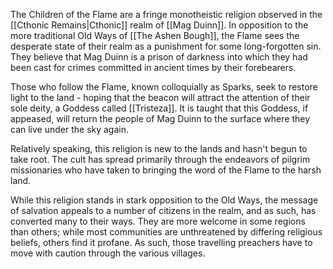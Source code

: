 The Children of the Flame are a fringe monotheistic religion observed in the [[Cthonic Remains|Cthonic]] realm of [[Mag Duinn]]. In opposition to the more traditional Old Ways of [[The Ashen Bough]], the Flame sees the desperate state of their realm as a punishment for some long-forgotten sin. They believe that Mag Duinn is a prison of darkness into which they had been cast for crimes committed in ancient times by their forebearers. 

Those who follow the Flame, known colloquially as Sparks, seek to restore light to the land - hoping that the beacon will attract the attention of their sole deity, a Goddess called [[Tristeza]]. It is taught that this Goddess, if appeased, will return the people of Mag Duinn to the surface where they can live under the sky again.

Relatively speaking, this religion is new to the lands and hasn't begun to take root. The cult has spread primarily through the endeavors of pilgrim missionaries who have taken to bringing the word of the Flame to the harsh land.

While this religion stands in stark opposition to the Old Ways, the message of salvation appeals to a number of citizens in the realm, and as such, has converted many to their ways. They are more welcome in some regions than others; while most communities are unthreatened by differing religious beliefs, others find it profane. As such, those travelling preachers have to move with caution through the various villages.
